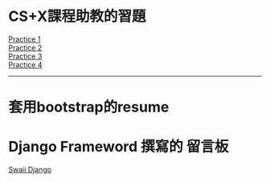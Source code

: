 <!DOCTYPE html>
<html lang="en">

<head>
    <meta charset="UTF-8">

<body>
    <h1>CS+X課程助教的習題</h1>
    <a href="https://xiaoswaii.github.io/p1.html">Practice 1</a><br>
    <a href="https://xiaoswaii.github.io/p2.html">Practice 2</a><br>
    <a href="https://xiaoswaii.github.io/p3.html">Practice 3</a><br>
    <a href="https://xiaoswaii.github.io/p4.html">Practice 4</a><br>
    <hr>
        <h1>套用bootstrap的resume</h1>    
    
    
   <h1>Django Frameword 撰寫的 留言板</h1>   
    <a href ="swaiidjango.herokuapp.com">Swaii Django</a>
</body>

</html>
